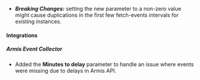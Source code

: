 - ***Breaking Changes:*** setting the new parameter to a non-zero value might cause duplications in the first few fetch-events intervals for existing instances.

#### Integrations

##### Armis Event Collector

- Added the **Minutes to delay** parameter to handle an issue where events were missing due to delays in Armis API.
